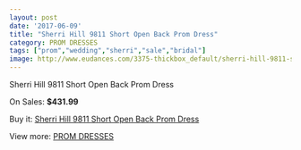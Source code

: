 ```yaml
---
layout: post
date: '2017-06-09'
title: "Sherri Hill 9811 Short Open Back Prom Dress"
category: PROM DRESSES
tags: ["prom","wedding","sherri","sale","bridal"]
image: http://www.eudances.com/3375-thickbox_default/sherri-hill-9811-short-open-back-prom-dress.jpg
---
```

Sherri Hill 9811 Short Open Back Prom Dress

On Sales: **$431.99**
<a href="https://www.eudances.com/en/prom-dresses/1147-sherri-hill-9811-short-open-back-prom-dress.html"><amp-img layout="responsive" width="600" height="600" src="//www.eudances.com/3375-thickbox_default/sherri-hill-9811-short-open-back-prom-dress.jpg" alt="Sherri Hill 9811 Short Open Back Prom Dress 0" /></a>
<a href="https://www.eudances.com/en/prom-dresses/1147-sherri-hill-9811-short-open-back-prom-dress.html"><amp-img layout="responsive" width="600" height="600" src="//www.eudances.com/3379-thickbox_default/sherri-hill-9811-short-open-back-prom-dress.jpg" alt="Sherri Hill 9811 Short Open Back Prom Dress 1" /></a>
<a href="https://www.eudances.com/en/prom-dresses/1147-sherri-hill-9811-short-open-back-prom-dress.html"><amp-img layout="responsive" width="600" height="600" src="//www.eudances.com/3378-thickbox_default/sherri-hill-9811-short-open-back-prom-dress.jpg" alt="Sherri Hill 9811 Short Open Back Prom Dress 2" /></a>
<a href="https://www.eudances.com/en/prom-dresses/1147-sherri-hill-9811-short-open-back-prom-dress.html"><amp-img layout="responsive" width="600" height="600" src="//www.eudances.com/3377-thickbox_default/sherri-hill-9811-short-open-back-prom-dress.jpg" alt="Sherri Hill 9811 Short Open Back Prom Dress 3" /></a>
<a href="https://www.eudances.com/en/prom-dresses/1147-sherri-hill-9811-short-open-back-prom-dress.html"><amp-img layout="responsive" width="600" height="600" src="//www.eudances.com/3376-thickbox_default/sherri-hill-9811-short-open-back-prom-dress.jpg" alt="Sherri Hill 9811 Short Open Back Prom Dress 4" /></a>

Buy it: [Sherri Hill 9811 Short Open Back Prom Dress](https://www.eudances.com/en/prom-dresses/1147-sherri-hill-9811-short-open-back-prom-dress.html "Sherri Hill 9811 Short Open Back Prom Dress")

View more: [PROM DRESSES](https://www.eudances.com/en/13-prom-dresses "PROM DRESSES")